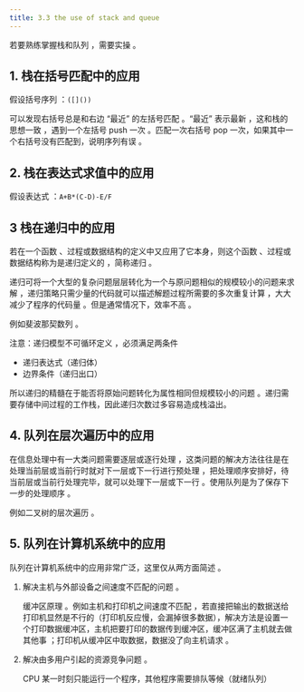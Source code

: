 ```yaml
---
title: 3.3 the use of stack and queue
---
```


若要熟练掌握栈和队列 ，需要实操 。

## 1. 栈在括号匹配中的应用

假设括号序列 ：`([]())` 

可以发现右括号总是和右边 “最近” 的左括号匹配 。“最近” 表示最新 ，这和栈的思想一致 ，遇到一个左括号 push 一次 。匹配一次右括号 pop 一次，如果其中一个右括号没有匹配到，说明序列有误 。

## 2. 栈在表达式求值中的应用

假设表达式 ：`A+B*(C-D)-E/F` 

## 3 栈在递归中的应用

若在一个函数 、过程或数据结构的定义中又应用了它本身，则这个函数 、过程或数据结构称为是递归定义的 ，简称递归 。

递归可将一个大型的复杂问题层层转化为一个与原问题相似的规模较小的问题来求解 ，递归策略只需少量的代码就可以描述解题过程所需要的多次重复计算 ，大大减少了程序的代码量 。但是通常情况下，效率不高 。

例如斐波那契数列 。

注意：递归模型不可循环定义 ，必须满足两条件

- 递归表达式（递归体）
- 边界条件（递归出口）

所以递归的精髓在于能否将原始问题转化为属性相同但规模较小的问题 。递归需要存储中间过程的工作栈，因此递归次数过多容易造成栈溢出。

## 4. 队列在层次遍历中的应用

在信息处理中有一大类问题需要逐层或逐行处理 ，这类问题的解决方法往往是在处理当前层或当前行时就对下一层或下一行进行预处理 ，把处理顺序安排好，待当前层或当前行处理完毕，就可以处理下一层或下一行 。使用队列是为了保存下一步的处理顺序 。

例如二叉树的层次遍历 。

## 5. 队列在计算机系统中的应用

队列在计算机系统中的应用非常广泛，这里仅从两方面简述 。

1. 解决主机与外部设备之间速度不匹配的问题 。

   缓冲区原理 。例如主机和打印机之间速度不匹配 ，若直接把输出的数据送给打印机显然是不行的（打印机反应慢，会漏掉很多数据），解决方法是设置一个打印数据缓冲区，主机把要打印的数据传到缓冲区，缓冲区满了主机就去做其他事 ；打印机从缓冲区中取数据，数据没了向主机请求 。

2. 解决由多用户引起的资源竞争问题 。

   CPU 某一时刻只能运行一个程序，其他程序需要排队等候（就绪队列）